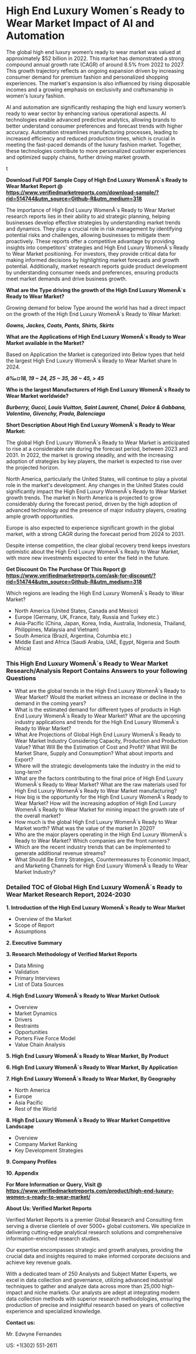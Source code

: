 <meta name="title" content="Global  High End Luxury Women´s Ready to Wear Market Impact of AI and Automation"><meta name="description" content="  The global high end luxury women’s ready to wear market was valued at approximately $52 billion in 2022. This market has demonstrated a strong compound annual growth"><meta name="title" content=" High End Luxury Women´s Ready to Wear Market Size, Share, Scope, Trends, Growth, Opportunities, Analysis, Forecast"> <h1>High End Luxury Women´s Ready to Wear Market Impact of AI and Automation</h1> <p>The global high end luxury women’s ready to wear market was valued at approximately $52 billion in 2022. This market has demonstrated a strong compound annual growth rate (CAGR) of around 8.5% from 2022 to 2027. This growth trajectory reflects an ongoing expansion driven by increasing consumer demand for premium fashion and personalized shopping experiences. The market's expansion is also influenced by rising disposable incomes and a growing emphasis on exclusivity and craftsmanship in women's luxury fashion.</p> <p>AI and automation are significantly reshaping the high end luxury women’s ready to wear sector by enhancing various operational aspects. AI technologies enable advanced predictive analytics, allowing brands to better understand consumer preferences and forecast trends with higher accuracy. Automation streamlines manufacturing processes, leading to increased efficiency and reduced production times, which is crucial in meeting the fast-paced demands of the luxury fashion market. Together, these technologies contribute to more personalized customer experiences and optimized supply chains, further driving market growth.</p> t</p><p id="" class=""><strong>Download Full PDF Sample Copy of High End Luxury WomenÂ´s Ready to Wear Market Report @ <a href="https://www.verifiedmarketreports.com/download-sample/?rid=514744&utm_source=Github-R&utm_medium=318" target="_blank">https://www.verifiedmarketreports.com/download-sample/?rid=514744&utm_source=Github-R&utm_medium=318</a></strong></p><p>The importance of&nbsp;High End Luxury WomenÂ´s Ready to Wear Market research reports lies in their ability to aid strategic planning, helping businesses develop effective strategies by understanding market trends and dynamics. They play a crucial role in risk management by identifying potential risks and challenges, allowing businesses to mitigate them proactively. These reports offer a competitive advantage by providing insights into competitors' strategies and High End Luxury WomenÂ´s Ready to Wear Market positioning. For investors, they provide critical data for making informed decisions by highlighting market forecasts and growth potential. Additionally, market research reports guide product development by understanding consumer needs and preferences, ensuring products meet market demands and drive business growth.</p><p><strong>What are the&nbsp;Type driving the growth of the High End Luxury WomenÂ´s Ready to Wear Market?</strong></p><p id="" class="">Growing demand for below Type around the world has had a direct impact on the growth of the High End Luxury WomenÂ´s Ready to Wear Market:</p><em><strong>Gowns, Jackes, Coats, Pants, Shirts, Skirts</strong></em></p><strong>What are the&nbsp;Applications&nbsp;of High End Luxury WomenÂ´s Ready to Wear Market available in the Market?</strong></p><p id="" class="">Based on Application the Market is categorized into Below types that held the largest High End Luxury WomenÂ´s Ready to Wear Market share In 2024.</p><em><strong>â‰¤18, 19 ~ 24, 25 ~ 35, 36 ~ 45, > 45</strong></em></p><strong>Who is the largest Manufacturers of High End Luxury WomenÂ´s Ready to Wear Market worldwide?</strong></p><p><em><strong>Burberry, Gucci, Louis Vuitton, Saint Laurent, Chanel, Dolce & Gabbana, Valentino, Givenchy, Prada, Balenciaga</strong></em></p><p id="" class=""><strong>Short Description About High End Luxury WomenÂ´s Ready to Wear Market:</strong></p><p>The global High End Luxury WomenÂ´s Ready to Wear Market is anticipated to rise at a considerable rate during the forecast period, between 2023 and 2031. In 2022, the market is growing steadily, and with the increasing adoption of strategies by key players, the market is expected to rise over the projected horizon.</p><p>North America, particularly the United States, will continue to play a pivotal role in the market's development. Any changes in the United States could significantly impact the High End Luxury WomenÂ´s Ready to Wear Market growth trends. The market in North America is projected to grow considerably during the forecast period, driven by the high adoption of advanced technology and the presence of major industry players, creating ample growth opportunities.</p><p>Europe is also expected to experience significant growth in the global market, with a strong CAGR during the forecast period from 2024 to 2031.</p><p>Despite intense competition, the clear global recovery trend keeps investors optimistic about the High End Luxury WomenÂ´s Ready to Wear Market, with more new investments expected to enter the field in the future.</p><p id="" class=""><strong>Get Discount On The Purchase Of This Report @ <a href="https://www.verifiedmarketreports.com/ask-for-discount/?rid=514744&utm_source=Github-R&utm_medium=318" target="_blank">https://www.verifiedmarketreports.com/ask-for-discount/?rid=514744&utm_source=Github-R&utm_medium=318</a></strong></p>Which regions are leading the High End Luxury WomenÂ´s Ready to Wear Market?</p><ul><li>North America (United States, Canada and Mexico)</li><li>Europe (Germany, UK, France, Italy, Russia and Turkey etc.)</li><li>Asia-Pacific (China, Japan, Korea, India, Australia, Indonesia, Thailand, Philippines, Malaysia and Vietnam)</li><li>South America (Brazil, Argentina, Columbia etc.)</li><li>Middle East and Africa (Saudi Arabia, UAE, Egypt, Nigeria and South Africa)</li></ul><h3 id="" class="">This High End Luxury WomenÂ´s Ready to Wear Market Research/Analysis Report Contains Answers to your following Questions</h3><ul><li>What are the global trends in the High End Luxury WomenÂ´s Ready to Wear Market? Would the market witness an increase or decline in the demand in the coming years?</li><li>What is the estimated demand for different types of products in High End Luxury WomenÂ´s Ready to Wear Market? What are the upcoming industry applications and trends for the High End Luxury WomenÂ´s Ready to Wear Market?</li><li>What Are Projections of Global High End Luxury WomenÂ´s Ready to Wear Market Industry Considering Capacity, Production and Production Value? What Will Be the Estimation of Cost and Profit? What Will Be Market Share, Supply and Consumption? What about imports and Export?</li><li>Where will the strategic developments take the industry in the mid to long-term?</li><li>What are the factors contributing to the final price of High End Luxury WomenÂ´s Ready to Wear Market? What are the raw materials used for High End Luxury WomenÂ´s Ready to Wear Market manufacturing?</li><li>How big is the opportunity for the High End Luxury WomenÂ´s Ready to Wear Market? How will the increasing adoption of High End Luxury WomenÂ´s Ready to Wear Market for mining impact the growth rate of the overall market?</li><li>How much is the global High End Luxury WomenÂ´s Ready to Wear Market worth? What was the value of the market In 2020?</li><li>Who are the major players operating in the High End Luxury WomenÂ´s Ready to Wear Market? Which companies are the front runners?</li><li>Which are the recent industry trends that can be implemented to generate additional revenue streams?</li><li>What Should Be Entry Strategies, Countermeasures to Economic Impact, and Marketing Channels for High End Luxury WomenÂ´s Ready to Wear Market Industry?</li></ul><h3 id="" class="">Detailed TOC of Global High End Luxury WomenÂ´s Ready to Wear Market Research Report, 2024-2030</h3><p id="" class=""><strong>1. Introduction of the High End Luxury WomenÂ´s Ready to Wear Market</strong></p><ul><li>Overview of the Market</li><li>Scope of Report</li><li>Assumptions</li></ul><p id="" class=""><strong>2. Executive Summary</strong></p><p id="" class=""><strong>3. Research Methodology of Verified Market Reports</strong></p><ul><li>Data Mining</li><li>Validation</li><li>Primary Interviews</li><li>List of Data Sources</li></ul><p id="" class=""><strong>4. High End Luxury WomenÂ´s Ready to Wear Market Outlook</strong></p><ul><li>Overview</li><li>Market Dynamics</li><li>Drivers</li><li>Restraints</li><li>Opportunities</li><li>Porters Five Force Model</li><li>Value Chain Analysis</li></ul><p id="" class=""><strong>5. High End Luxury WomenÂ´s Ready to Wear Market, By Product</strong></p><p id="" class=""><strong>6. High End Luxury WomenÂ´s Ready to Wear Market, By Application</strong></p><p id="" class=""><strong>7. High End Luxury WomenÂ´s Ready to Wear Market, By Geography</strong></p><ul><li>North America</li><li>Europe</li><li>Asia Pacific</li><li>Rest of the World</li></ul><p id="" class=""><strong>8. High End Luxury WomenÂ´s Ready to Wear Market Competitive Landscape</strong></p><ul><li>Overview</li><li>Company Market Ranking</li><li>Key Development Strategies</li></ul><p id="" class=""><strong>9. Company Profiles</strong></p><p id="" class=""><strong>10. Appendix</strong></p><p id="" class=""><strong>For More Information or Query, Visit @ <a href="https://www.verifiedmarketreports.com/product/high-end-luxury-women-s-ready-to-wear-market/" target="_blank">https://www.verifiedmarketreports.com/product/high-end-luxury-women-s-ready-to-wear-market/</a></strong></p><p id="" class=""><strong>About Us: Verified Market Reports</strong></p><p id="" class="">Verified Market Reports is a premier Global Research and Consulting firm serving a diverse clientele of over 5000+ global customers. We specialize in delivering cutting-edge analytical research solutions and comprehensive information-enriched research studies.</p><p id="" class="">Our expertise encompasses strategic and growth analyses, providing the crucial data and insights required to make informed corporate decisions and achieve key revenue goals.</p><p id="" class="">With a dedicated team of 250 Analysts and Subject Matter Experts, we excel in data collection and governance, utilizing advanced industrial techniques to gather and analyze data across more than 25,000 high-impact and niche markets. Our analysts are adept at integrating modern data collection methods with superior research methodologies, ensuring the production of precise and insightful research based on years of collective experience and specialized knowledge.</p><p id="" class=""><strong>Contact us:</strong></p><p id="" class="">Mr. Edwyne Fernandes</p><p id="" class="">US: +1(302) 551-2611</p>